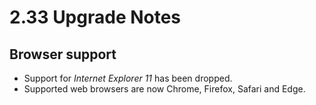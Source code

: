 # 2.33 Upgrade Notes

## Browser support

- Support for *Internet Explorer 11* has been dropped.
- Supported web browsers are now Chrome, Firefox, Safari and Edge.

